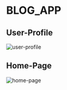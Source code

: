 # BLOG_APP

## User-Profile
![user-profile](https://user-images.githubusercontent.com/86300358/179265384-1155a65b-beec-47f8-afb7-bb1fb0893de1.png)

## Home-Page
![home-page](https://user-images.githubusercontent.com/86300358/179265409-1247d63d-a706-4684-98a3-90a740e7a00e.png)
